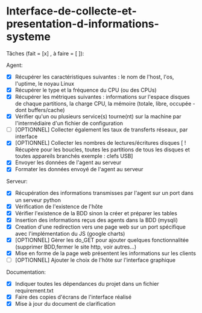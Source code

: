 # Interface-de-collecte-et-presentation-d-informations-systeme

Tâches (fait = [x] , à faire = [ ]):

Agent:
- [x] Récupérer les caractéristiques suivantes : le nom de l'host, l'os, l'uptime, le noyau Linux
- [x] Récupérer le type et la fréquence du CPU (ou des CPUs)
- [x] Récupérer les métriques suivantes : informations sur l'espace disques de chaque partitions, la charge CPU, la mémoire (totale, libre, occupée -dont buffers/cache)
- [x] Vérifier qu'un ou plusieurs service(s) tourne(nt) sur la machine par l'intermédiaire d'un fichier de configuration
- [ ] [OPTIONNEL] Collecter également les taux de transferts réseaux, par interface
- [x] [OPTIONNEL] Collecter les nombres de lectures/écritures disques [ ! Récupère pour les boucles, toutes les partitions de tous les disques et toutes appareils branchés exemple : clefs USB]
- [x] Envoyer les données de l'agent au serveur
- [x] Formater les données envoyé de l'agent au serveur

Serveur:
- [x] Récupération des informations transmisses par l'agent sur un port dans un serveur python
- [x] Vérification de l'existence de l'hôte
- [x] Vérifier l'existence de la BDD sinon la créer et préparer les tables 
- [x] Insertion des informations reçus des agents dans la BDD (mysqli)
- [x] Creation d'une redirection vers une page web sur un port spécifique avec l'implémentation du JS (google charts)  
- [x] [OPTIONNEL] Gèrer les do_GET pour ajouter quelques fonctionnalitée (supprimer BDD,fermer le site http, voir autres...)
- [x] Mise en forme de la page web présentent les informations sur les clients
- [ ] [OPTIONNEL] Ajouter le choix de l'hôte sur l'interface graphique

Documentation:
- [x] Indiquer toutes les dépendances du projet dans un fichier requirement.txt
- [x] Faire des copies d'écrans de l'interface réalisé
- [x] Mise à jour du document de clarification
